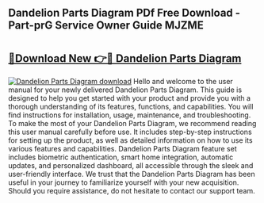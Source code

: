 ## Dandelion Parts Diagram PDf Free Download - Part-prG Service Owner Guide MJZME

# <h2><a href="http://dfmall.blite.top/?on=Dandelion+Parts+Diagram">🔗Download New 👉🔴 Dandelion Parts Diagram</a></h2>

[![Dandelion Parts Diagram download](https://i.imgur.com/lujVjoI.png)](http://dfmall.blite.top/?on=Dandelion+Parts+Diagram)
Hello and welcome to the user manual for your newly delivered Dandelion Parts Diagram. This guide is designed to help you get started with your product and provide you with a thorough understanding of its features, functions, and capabilities. You will find instructions for installation, usage, maintenance, and troubleshooting. To make the most of your Dandelion Parts Diagram, we recommend reading this user manual carefully before use. It includes step-by-step instructions for setting up the product, as well as detailed information on how to use its various features and capabilities. Dandelion Parts Diagram feature set includes biometric authentication, smart home integration, automatic updates, and personalized dashboard, all accessible through the sleek and user-friendly interface. We trust that the Dandelion Parts Diagram has been useful in your journey to familiarize yourself with your new acquisition. Should you require assistance, do not hesitate to contact our support team.
